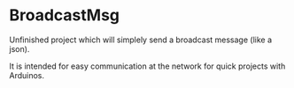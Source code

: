 # BroadcastMsg

Unfinished project which will simplely send a broadcast message (like a json).

It is intended for easy communication at the network for quick projects with Arduinos.
